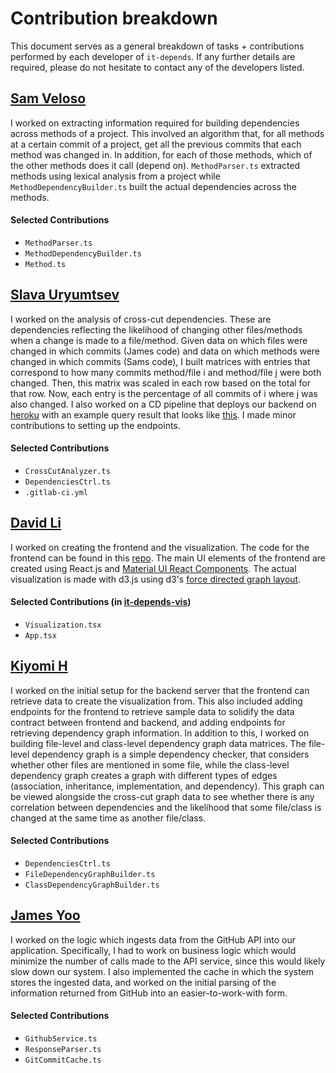 # Contribution breakdown

This document serves as a general breakdown of tasks + contributions performed by each developer of `it-depends`. If any further details are required, please do not hesitate to contact any of the developers listed.

## [Sam Veloso](https://github.com/scveloso)

I worked on extracting information required for building dependencies across methods of a project. This involved an algorithm that, for all methods at a certain commit of a project, get all the previous commits that each method was changed in. In addition, for each of those methods, which of the other methods does it call (depend on). ```MethodParser.ts``` extracted methods using lexical analysis from a project while ```MethodDependencyBuilder.ts``` built the actual dependencies across the methods. 

#### Selected Contributions
* `MethodParser.ts`
* `MethodDependencyBuilder.ts`
* `Method.ts`

## [Slava Uryumtsev](https://github.com/uslava77)  

I worked on the analysis of cross-cut dependencies. These are dependencies reflecting the likelihood of changing other files/methods when a change is made to a file/method. Given data on which files were changed in which commits (James code) and data on which methods were changed in which commits (Sams code), I built matrices with entries that correspond to how many commits method/file i and method/file j were both changed. Then, this matrix was scaled in each row based on the total for that row. Now, each entry is the percentage of all commits of i where j was also changed. I also worked on a CD pipeline that deploys our backend on [heroku](https://it-depends.herokuapp.com) with an example query result that looks like [this](https://it-depends.herokuapp.com/crosscut/file?start=0&end=40&url=https://github.com/jyoo980/it-depends). I made minor contributions to setting up the endpoints.  

#### Selected Contributions  
* `CrossCutAnalyzer.ts`
* `DependenciesCtrl.ts`
* `.gitlab-ci.yml`  

## [David Li](https://github.com/daviidli)

I worked on creating the frontend and the visualization. The code for the frontend can be found in this [repo](https://github.com/daviidli/it-depends-vis). The main UI elements of the frontend are created using React.js and [Material UI React Components](https://material-ui.com/). The actual visualization is made with d3.js using d3's [force directed graph layout](https://github.com/d3/d3-force). 

#### Selected Contributions (in [it-depends-vis](https://github.com/daviidli/it-depends-vis))
* `Visualization.tsx`
* `App.tsx`

## [Kiyomi H](https://github.com/kiyomih)

I worked on the initial setup for the backend server that the frontend can retrieve data to create the visualization from. This also included adding endpoints for the frontend to retrieve sample data to solidify the data contract between frontend and backend, and adding endpoints for retrieving dependency graph information. In addition to this, I worked on building file-level and class-level dependency graph data matrices. The file-level dependency graph is a simple dependency checker, that considers whether other files are mentioned in some file, while the class-level dependency graph creates a graph with different types of edges (association, inheritance, implementation, and dependency). This graph can be viewed alongside the cross-cut graph data to see whether there is any correlation between dependencies and the likelihood that some file/class is changed at the same time as another file/class.

#### Selected Contributions
* `DependenciesCtrl.ts`
* `FileDependencyGraphBuilder.ts`
* `ClassDependencyGraphBuilder.ts`

## [James Yoo](https://github.com/jyoo980)

I worked on the logic which ingests data from the GitHub API into our application. Specifically, I had to work on business logic which would minimize the number of calls made to the API service, since this would likely slow down our system. I also implemented the cache in which the system stores the ingested data, and worked on the initial parsing of the information returned from GitHub into an easier-to-work-with form.

#### Selected Contributions
* `GithubService.ts`
* `ResponseParser.ts`
* `GitCommitCache.ts`
